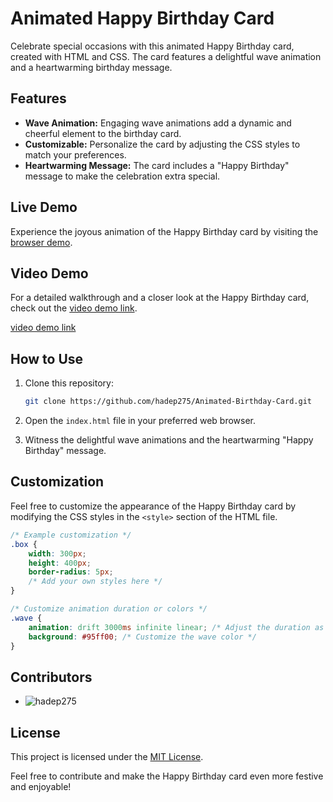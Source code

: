 # Animated Happy Birthday Card

Celebrate special occasions with this animated Happy Birthday card, created with HTML and CSS. The card features a delightful wave animation and a heartwarming birthday message.

## Features

- **Wave Animation:** Engaging wave animations add a dynamic and cheerful element to the birthday card.
- **Customizable:** Personalize the card by adjusting the CSS styles to match your preferences.
- **Heartwarming Message:** The card includes a "Happy Birthday" message to make the celebration extra special.

## Live Demo

Experience the joyous animation of the Happy Birthday card by visiting the [browser demo](https://hadep275.github.io/Animated-Birthday-Card/).

## Video Demo

For a detailed walkthrough and a closer look at the Happy Birthday card, check out the [video demo link](https://github.com/hadep275/Animated-Birthday-Card/assets/65734173/51431612-6a2e-4092-bcfd-4f669023c871).

[video demo link](https://github.com/hadep275/Animated-Birthday-Card/assets/65734173/51431612-6a2e-4092-bcfd-4f669023c871)


## How to Use

1. Clone this repository:

    ```bash
    git clone https://github.com/hadep275/Animated-Birthday-Card.git
    ```

2. Open the `index.html` file in your preferred web browser.

3. Witness the delightful wave animations and the heartwarming "Happy Birthday" message.

## Customization

Feel free to customize the appearance of the Happy Birthday card by modifying the CSS styles in the `<style>` section of the HTML file.

```css
/* Example customization */
.box {
    width: 300px;
    height: 400px;
    border-radius: 5px;
    /* Add your own styles here */
}

/* Customize animation duration or colors */
.wave {
    animation: drift 3000ms infinite linear; /* Adjust the duration as needed */
    background: #95ff00; /* Customize the wave color */
}
```

## Contributors

- ![hadep275](https://github.com/hadep275)

## License

This project is licensed under the [MIT License](LICENSE).

Feel free to contribute and make the Happy Birthday card even more festive and enjoyable!
